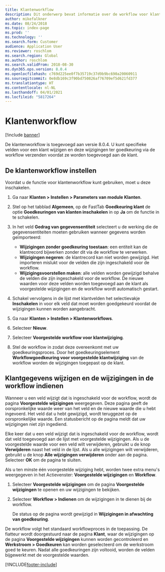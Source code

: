 ```yaml
---
title: Klantenworkflow
description: Dit onderwerp bevat informatie over de workflow voor klanten. U kunt specifieke velden voor een klant wijzigen en deze wijzigingen ter goedkeuring via de workflow verzenden voordat ze worden toegevoegd aan de klant.
author: mikefalkner
ms.date: 08/24/2018
ms.topic: index-page
ms.prod: ''
ms.technology: ''
ms.search.form: Customer
audience: Application User
ms.reviewer: roschlom
ms.search.region: Global
ms.author: roschlom
ms.search.validFrom: 2018-08-30
ms.dyn365.ops.version: 8.0.4
ms.openlocfilehash: c769d225ee0f7b35719c37d9b9bc690a20060911
ms.sourcegitcommit: 0e8db169c3f90bd750826af76709ef5d621fd377
ms.translationtype: HT
ms.contentlocale: nl-NL
ms.lasthandoff: 04/01/2021
ms.locfileid: "5817264"
---
```

# <a name="customer-workflow"></a>Klantenworkflow

[!include [banner](../includes/banner.md)]

De klantenworkflow is toegevoegd aan versie 8.0.4. U kunt specifieke velden voor een klant wijzigen en deze wijzigingen ter goedkeuring via de workflow verzenden voordat ze worden toegevoegd aan de klant.

## <a name="set-up-the-customer-workflow"></a>De klantenworkflow instellen

Voordat u de functie voor klantenworkflow kunt gebruiken, moet u deze inschakelen.

1. Ga naar **Klanten \> Instellen \> Parameters van module Klanten**.
2. Stel op het tabblad **Algemeen**, op de FastTab **Goedkeuring klant** de optie **Goedkeuringen van klanten inschakelen** in op **Ja** om de functie in te schakelen.
3. In het veld **Gedrag van gegevensentiteit** selecteert u de werking die de gegevensentiteiten moeten gebruiken wanneer gegevens worden geïmporteerd:

    - **Wijzigingen zonder goedkeuring toestaan**: een entiteit kan de klantrecord bijwerken zonder dit via de workflow te verwerken.
    - **Wijzigingen negeren**: de klantrecord kan niet worden gewijzigd. Het importeren mislukt voor de velden die zijn ingeschakeld voor de workflow.
    - **Wijzigingsvoorstellen maken**: alle velden worden gewijzigd behalve de velden die zijn ingeschakeld voor de workflow. De nieuwe waarden voor deze velden worden toegevoegd aan de klant als voorgestelde wijzigingen en de workflow wordt automatisch gestart.

4. Schakel vervolgens in de lijst met klantvelden het selectievakje **Inschakelen** in voor elk veld dat moet worden goedgekeurd voordat de wijzigingen kunnen worden aangebracht.
5. Ga naar **Klanten \> Instellen \> Klantenworkflows**.
6. Selecteer **Nieuw**.
7. Selecteer **Voorgestelde workflow voor klantwijziging**. 
8. Stel de workflow in zodat deze overeenkomt met uw goedkeuringsproces. Door het goedkeuringselement **Workflowgoedkeuring voor voorgestelde klantwijziging** van de workflow worden de wijzigingen toegepast op de klant.

## <a name="change-customer-information-and-submit-the-changes-to-the-workflow"></a>Klantgegevens wijzigen en de wijzigingen in de workflow indienen

Wanneer u een veld wijzigt dat is ingeschakeld voor de workflow, wordt de pagina **Voorgestelde wijzigingen** weergegeven. Deze pagina geeft de oorspronkelijke waarde weer van het veld en de nieuwe waarde die u hebt ingevoerd. Het veld dat u hebt gewijzigd, wordt teruggezet op de oorspronkelijke waarde. Een statusbericht op de pagina meldt dat uw wijzigingen niet zijn ingediend.

Elke keer dat u een veld wijzigt dat is ingeschakeld voor de workflow, wordt dat veld toegevoegd aan de lijst met voorgestelde wijzigingen. Als u de voorgestelde waarde voor een veld wilt verwijderen, gebruikt u de knop **Verwijderen** naast het veld in de lijst. Als u alle wijzigingen wilt verwijderen, gebruikt u de knop **Alle wijzigingen verwijderen** onder aan de pagina. Selecteer **OK** om de pagina te sluiten.

Als u ten minste één voorgestelde wijziging hebt, worden twee extra menu's weergegeven in het Actievenster: **Voorgestelde wijzigingen** en **Workflow**.

1. Selecteer **Voorgestelde wijzigingen** om de pagina **Voorgestelde wijzigingen** te openen en uw wijzigingen te bekijken.
2. Selecteer **Workflow \> Indienen** om de wijzigingen in te dienen bij de workflow.

    De status op de pagina wordt gewijzigd in **Wijzigingen in afwachting van goedkeuring**.

De workflow volgt het standaard workflowproces in de toepassing. De fiatteur wordt doorgestuurd naar de pagina **Klant**, waar de wijzigingen op de pagina **Voorgestelde wijzigingen** kunnen worden gecontroleerd en **Werkstroom \> Goedkeuren** kan worden geselecteerd om de werkstroom goed te keuren. Nadat alle goedkeuringen zijn voltooid, worden de velden bijgewerkt met de voorgestelde waarden.


[!INCLUDE[footer-include](../../includes/footer-banner.md)]
